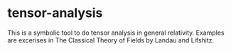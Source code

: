 # tensor-analysis
This is a symbolic tool to do tensor analysis in general relativity.
Examples are excerises in The Classical Theory of Fields by Landau and Lifshitz.
